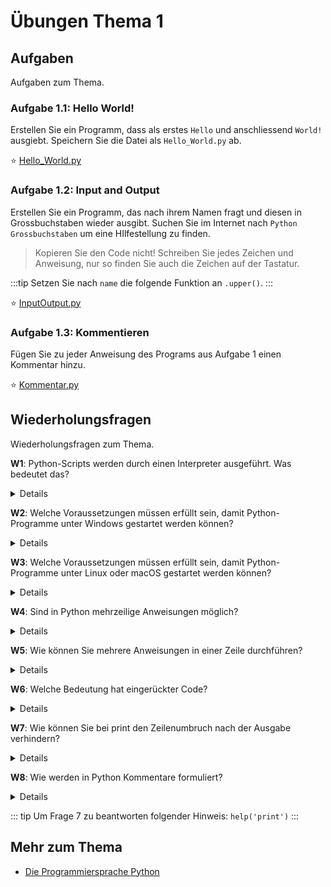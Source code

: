 # Übungen Thema 1

## Aufgaben

Aufgaben zum Thema.

### Aufgabe 1.1: Hello World!

Erstellen Sie ein Programm, dass als erstes `Hello` und anschliessend `World!` ausgiebt. Speichern Sie die Datei als `Hello_World.py` ab.

⭐ [Hello_World.py](https://github.com/janikvonrotz/python.casa/blob/main/topic-1/Hello_World.py)

### Aufgabe 1.2: Input and Output

Erstellen Sie ein Programm, das nach ihrem Namen fragt und diesen in Grossbuchstaben wieder ausgibt. Suchen Sie im Internet nach `Python Grossbuchstaben` um eine HIlfestellung zu finden.

> Kopieren Sie den Code nicht! Schreiben Sie jedes Zeichen und Anweisung, nur so finden Sie auch die Zeichen auf der Tastatur. 

:::tip
Setzen Sie nach `name` die folgende Funktion an `.upper()`. 
:::

⭐ [InputOutput.py](https://github.com/janikvonrotz/python.casa/blob/main/topic-1/InputOutput.py)

### Aufgabe 1.3: Kommentieren

Fügen Sie zu jeder Anweisung des Programs aus Aufgabe 1 einen Kommentar hinzu.

⭐ [Kommentar.py](https://github.com/janikvonrotz/python.casa/blob/main/topic-1/Kommentar.py)

## Wiederholungsfragen

Wiederholungsfragen zum Thema.

**W1**: Python-Scripts werden durch einen Interpreter ausgeführt. Was bedeutet das?

<details>
Python-Scripts müssen vor der Ausführung nicht kompiliert werden. Stattdessen liest python.exe bzw. python3 den Code (also gewissermaßen einen Text mit Python-Anweisungen) direkt aus der Script-Datei und führt ihn aus. python.exe bzw. python3 werden deswegen als Interpreter bezeichnet.
</details>

**W2**: Welche Voraussetzungen müssen erfüllt sein, damit Python-Programme unter Windows gestartet werden können?

<details>
Das Python-Script muss die Endung *.py aufweisen. Außerdem muss natürlich Python (also das Programm python.exe) installiert sein.
</details>

**W3**: Welche Voraussetzungen müssen erfüllt sein, damit Python-Programme unter Linux oder macOS gestartet werden können?

<details>
Das Shebang muss im Datei Header sein.
Die Datei muss ausführbar sein (chmod +x)
Python installiert und das Skript ist im Arbeitsordner.
</details>

**W4**: Sind in Python mehrzeilige Anweisungen möglich?

<details>
Mehrzeilige Anweisungen sind möglich. Bei offenen Klammern ist in mehrzeiligen Anweisungen nicht einmal eine Kennzeichnung notwendig. Wenn aus der Struktur des Codes hingegen nicht klar hervorgeht, dass die aktuelle Zeile unvollständig ist und in der nächsten Zeile fortgesetzt wird, dann müssen Sie das Zeichen \ als Indikator für die mehrzeilige Konstruktion verwenden.
</details>

**W5**: Wie können Sie mehrere Anweisungen in einer Zeile durchführen?

<details>
Um mehrere Anweisungen in einer Zeile auszuführen, trennen Sie Sie durch Semikola – also z. B. a=3; print(a).
</details>

**W6**: Welche Bedeutung hat eingerückter Code?

<details>
In Python wird die Struktur von Code in Verzweigungen, Schleifen und Funktionen nicht durch geschwungene Klammern definiert, sondern durch Einrückungen. Die Einrückungen sind daher zwingend erforderlich. Die übliche Einrücktiefe beträgt vier Zeichen pro Ebene.
</details>

**W7**: Wie können Sie bei print den Zeilenumbruch nach der Ausgabe verhindern?

<details>
print(x, end='') gibt den Inhalt der Variablen x ohne einen nachfolgenden Zeilenumbruch aus.
</details>

**W8**: Wie werden in Python Kommentare formuliert?

<details>
Kommentare werden in Python mit dem Zeichen # eingeleitet und gelten bis zum Ende der Zeile. Mehrzeilige Kommentare beginnen wie mehrzeilige Zeichenketten mit """ und enden mit """.
</details>

::: tip
Um Frage 7 zu beantworten folgender Hinweis: `help('print')`
:::

## Mehr zum Thema

* [Die Programmiersprache Python](http://openbook.rheinwerk-verlag.de/python/02_001.html#u2)